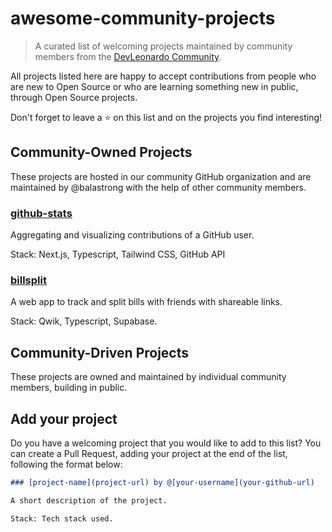 # awesome-community-projects

> A curated list of welcoming projects maintained by community members from the [DevLeonardo Community](https://github.com/DevLeonardoCommunity).

All projects listed here are happy to accept contributions from people who are new to Open Source or who are learning something new in public, through Open Source projects.

Don't forget to leave a ⭐️ on this list and on the projects you find interesting!

## Community-Owned Projects

These projects are hosted in our community GitHub organization and are maintained by @balastrong with the help of other community members.

### [github-stats](https://github.com/DevLeonardoCommunity/github-stats)

Aggregating and visualizing contributions of a GitHub user.

Stack: Next.js, Typescript, Tailwind CSS, GitHub API

### [billsplit](https://github.com/DevLeonardoCommunity/billsplit)

A web app to track and split bills with friends with shareable links.

Stack: Qwik, Typescript, Supabase.

## Community-Driven Projects

These projects are owned and maintained by individual community members, building in public.

<!-- Add your project above this line -->

## Add your project

Do you have a welcoming project that you would like to add to this list? You can create a Pull Request, adding your project at the end of the list, following the format below:

```markdown
### [project-name](project-url) by @[your-username](your-github-url)

A short description of the project.

Stack: Tech stack used.
```
